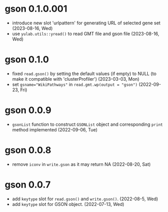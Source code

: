 # gson 0.1.0.001

+ introduce new slot 'urlpattern' for generating URL of selected gene set (2023-08-16, Wed)
+ use `yulab.utils::yread()` to read GMT file and gson file (2023-08-16, Wed)

# gson 0.1.0

+ fixed `read.gson()` by setting the default values (if empty) to NULL (to make it compatible with 'clusterProfiler') (2023-03-03, Mon)
+ set `gsname="WikiPathways"` in `read.gmt.wp(output = "gson")` (2022-09-23, Fri)

# gson 0.0.9

+ `gsonList` function to construct `GSONList` object and corresponding `print` method implemented (2022-09-06, Tue)
 
# gson 0.0.8

+ remove `iconv` in `write.gson` as it may return NA (2022-08-20, Sat)

# gson 0.0.7

+ add `keytype` slot for `read.gson()` and `write.gson()`. (2022-08-5, Wed)
+ add `keytype` slot for GSON object. (2022-07-13, Wed)

